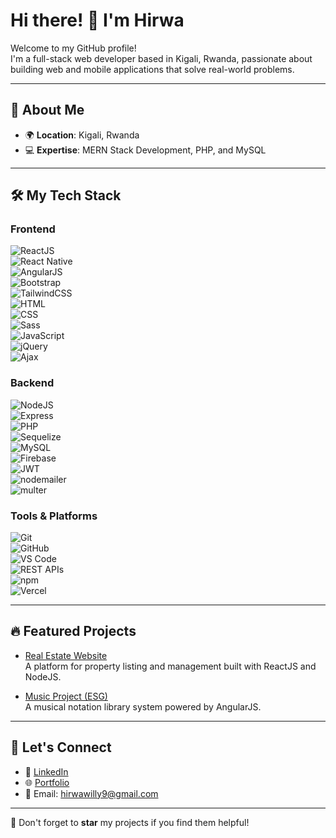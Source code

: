 # Hi there! 👋 I'm Hirwa  

Welcome to my GitHub profile!  
I'm a full-stack web developer based in Kigali, Rwanda, passionate about building web and mobile applications that solve real-world problems.  

---

## 🌟 About Me  

- 🌍 **Location**: Kigali, Rwanda  
- 💻 **Expertise**: MERN Stack Development, PHP, and MySQL  

---

## 🛠️ My Tech Stack  

### Frontend  
![ReactJS](https://img.shields.io/badge/ReactJS-%2320232a.svg?style=flat&logo=react&logoColor=%2361DAFB)  
![React Native](https://img.shields.io/badge/React%20Native-%2320232a.svg?style=flat&logo=react&logoColor=%2361DAFB)  
![AngularJS](https://img.shields.io/badge/AngularJS-E23237?style=flat&logo=angularjs&logoColor=white)  
![Bootstrap](https://img.shields.io/badge/Bootstrap-%23563D7C.svg?style=flat&logo=bootstrap&logoColor=white)  
![TailwindCSS](https://img.shields.io/badge/TailwindCSS-%2338B2AC.svg?style=flat&logo=tailwind-css&logoColor=white)  
![HTML](https://img.shields.io/badge/HTML-%23E34F26.svg?style=flat&logo=html5&logoColor=white)  
![CSS](https://img.shields.io/badge/CSS-%231572B6.svg?style=flat&logo=css3&logoColor=white)  
![Sass](https://img.shields.io/badge/Sass-%23CC6699.svg?style=flat&logo=sass&logoColor=white)  
![JavaScript](https://img.shields.io/badge/JavaScript-%23F7DF1E.svg?style=flat&logo=javascript&logoColor=black)  
![jQuery](https://img.shields.io/badge/jQuery-%230769AD.svg?style=flat&logo=jquery&logoColor=white)  
![Ajax](https://img.shields.io/badge/Ajax-007FFF?style=flat&logo=javascript&logoColor=white)  

### Backend  
![NodeJS](https://img.shields.io/badge/Node.js-339933?style=flat&logo=nodedotjs&logoColor=white)  
![Express](https://img.shields.io/badge/Express.js-%23404d59.svg?style=flat&logo=express&logoColor=%2361DAFB)  
![PHP](https://img.shields.io/badge/PHP-%23777BB4.svg?style=flat&logo=php&logoColor=white)  
![Sequelize](https://img.shields.io/badge/Sequelize-52B0E7?style=flat&logo=sequelize&logoColor=white)  
![MySQL](https://img.shields.io/badge/MySQL-%2300f.svg?style=flat&logo=mysql&logoColor=white)  
![Firebase](https://img.shields.io/badge/Firebase-%23039BE5.svg?style=flat&logo=firebase)  
![JWT](https://img.shields.io/badge/JWT-black?style=flat&logo=JSON%20web%20tokens)  
![nodemailer](https://img.shields.io/badge/nodemailer-EA4335?style=flat&logo=gmail&logoColor=white)  
![multer](https://img.shields.io/badge/multer-4B3263?style=flat)  

### Tools & Platforms  
![Git](https://img.shields.io/badge/Git-%23F05033.svg?style=flat&logo=git&logoColor=white)  
![GitHub](https://img.shields.io/badge/GitHub-%23181717.svg?style=flat&logo=github&logoColor=white)  
![VS Code](https://img.shields.io/badge/VS%20Code-%23007ACC.svg?style=flat&logo=visual-studio-code&logoColor=white)  
![REST APIs](https://img.shields.io/badge/REST%20APIs-%23007ACC.svg?style=flat&logo=postman&logoColor=white)  
![npm](https://img.shields.io/badge/npm-CB3837?style=flat&logo=npm&logoColor=white)  
![Vercel](https://img.shields.io/badge/Vercel-%23000000.svg?style=flat&logo=vercel&logoColor=white)  

---

## 🔥 Featured Projects  

- [Real Estate Website](https://github.com/Hirwa9/sam-real-estate)  
  A platform for property listing and management built with ReactJS and NodeJS.  

- [Music Project (ESG)](https://esgrprwanda.com/esgrp/Services/CHM_Songs)  
  A musical notation library system powered by AngularJS.  

---

## 📨 Let's Connect  

- 💼 [LinkedIn](https://www.linkedin.com/in/hirwa-cyuzuzo-willy-94159427b/)  
- 🌐 [Portfolio](https://hirwa9.github.io/)  
- 📧 Email: hirwawilly9@gmail.com  

---  

🌟 Don't forget to **star** my projects if you find them helpful!
